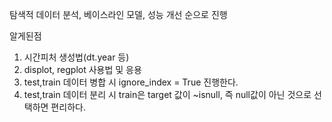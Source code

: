 탐색적 데이터 분석, 베이스라인 모델, 성능 개선 순으로 진행

알게된점
1. 시간피처 생성법(dt.year 등)
2. displot, regplot 사용법 및 응용
3. test,train 데이터 병합 시 ignore_index = True 진행한다.
4. test,train 데이터 분리 시 train은 target 값이 ~isnull, 즉 null값이 아닌 것으로 선택하면 편리하다.

